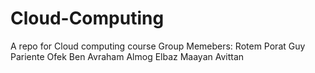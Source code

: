 # Cloud-Computing
A repo for Cloud computing course
Group Memebers:
Rotem Porat
Guy Pariente
Ofek Ben Avraham 
Almog Elbaz
Maayan Avittan
